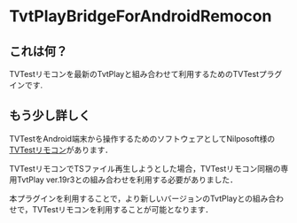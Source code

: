 # TvtPlayBridgeForAndroidRemocon

## これは何？
TVTestリモコンを最新のTvtPlayと組み合わせて利用するためのTVTestプラグインです.

## もう少し詳しく
TVTestをAndroid端末から操作するためのソフトウェアとしてNilposoft様の[TVTestリモコン](http://nilposoft.info/mobile/tvtestremocon.html)があります．

TVTestリモコンでTSファイル再生しようとした場合，TVTestリモコン同梱の専用TvtPlay ver.19r3との組み合わせを利用する必要がありました．
 
本プラグインを利用することで，より新しいバージョンのTvtPlayとの組み合わせで，TVTestリモコンを利用することが可能となります．
